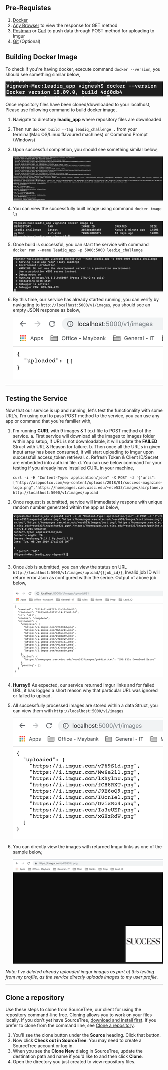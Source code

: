 
## Pre-Requistes 

1. [Docker](https://www.docker.com/products/docker-desktop) 
2. [Any Browser](https://www.google.com/chrome/browser/desktop/index.html) to view the response for GET method
3. [Postman](https://www.getpostman.com/downloads) or [Curl](https://curl.haxx.se/download.html) to push data through POST method for uploading to Imgur
4. [Git](https://git-scm.com/downloads) (Optional)

## Building Docker Image 

To check if you're having docker, execute command ```docker --version```, you should see something similar below,

![picture](readme_images/docker_version.png)

Once repository files have been cloned/downloaded to your localhost, Please use following command to build docker image,

1. Navigate to directory **leadiq_app** where repository files are downloaded 
2. Then run ```docker build --tag leadiq_challenge .``` from your terminal(Mac OS/Linux flavoured machines) or Command Prompt (Windows)
3. Upon successful completion, you should see something similar below,

    ![picture](readme_images/docker_build.png)

4. You can view the successfully built image using command ```docker image ls```

    ![picture](readme_images/docker_image.png)

5. Once build is successful, you can start the service with command ```docker run --name leadiq_app -p 5000:5000 leadiq_challenge```

    ![picture](readme_images/docker_run.png)

6. By this time, our service has already started running, you can verify by navigating to ```http://localhost:5000/v1/images```, you should see an empty JSON response as below,

    ![picture](readme_images/app_begin.png)


---

## Testing the Service

Now that our service is up and running, let's test the functionality with some URL's, I'm using curl to pass POST method to the service, you can use any app or command that you're familier with,

1. I'm running **CURL** with 9 images & 1 text file to POST method of the service.
	a. First service will download all the images to Images folder within app setup, if URL is not downloadable, it will update the **FAILED** Struct with URL & Reason for failure. 
	b. Then once all the URL's in given input array has been consumed, it will start uploading to Imgur upon successfull access_token retrieval. 
	c. Refresh Token & Client ID/Secret are embedded into auth.ini file. 
	d. You can use below command for your testing if you already have installed CURL in your machine,
    
	```
    curl -i -H "Content-Type: application/json" -X POST -d '{"urls":["http://asppoolco.com/wp-content/uploads/2018/01/success-magazine-logo.png","https://homepages.cae.wisc.edu/~ece533/images/airplane.png","https://homepages.cae.wisc.edu/~ece533/images/arctichare.png","https://homepages.cae.wisc.edu/~ece533/images/baboon.png","https://homepages.cae.wisc.edu/~ece533/images/barbara.bmp","https://homepages.cae.wisc.edu/~ece533/images/boat.png","https://homepages.cae.wisc.edu/~ece533/images/boy.ppm","https://homepages.cae.wisc.edu/~ece533/images/cameraman.tif","https://homepages.cae.wisc.edu/~ece533/images/us021.pgm","https://homepages.cae.wisc.edu/~ece533/images/ps64int.txt"]}' http://localhost:5000/v1/images/upload
    ```

2. Once request is submitted, service will immediately respone with unique random number generated within the app as below,

    ![picture](readme_images/jobid.png)

3. Once Job is submitted, you can view the status on URL ```http://localhost:5000/v1/images/upload/{{job_id}}```, Invalid job ID will return error Json as configured within the serice. Output of above job below,

    ![picture](readme_images/jobstatus.png)

4. **Hurray!!** As expected, our service returned Imgur links and for failed URL, it has logged a short reason why that particular URL was ignored or failed to upload. 
5. All successfully processed images are stored within a data Struct, you can view them with ```http://localhost:5000/v1/images```

    ![picture](readme_images/success_image.png)

6. You can directly view the images with returned Imgur links as one of the sample below,

    ![picture](readme_images/imgur_image.png)

*Note: I've deleted already uploaded imgur images as part of this testing from my profile, as the service directly uploads images to my user profile.*

---

## Clone a repository

Use these steps to clone from SourceTree, our client for using the repository command-line free. Cloning allows you to work on your files locally. If you don't yet have SourceTree, [download and install first](https://www.sourcetreeapp.com/). If you prefer to clone from the command line, see [Clone a repository](https://confluence.atlassian.com/x/4whODQ).

1. You'll see the clone button under the **Source** heading. Click that button.
2. Now click **Check out in SourceTree**. You may need to create a SourceTree account or log in.
3. When you see the **Clone New** dialog in SourceTree, update the destination path and name if you'd like to and then click **Clone**.
4. Open the directory you just created to view repository files.
